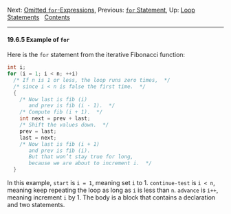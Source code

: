 Next: [Omitted `for`-Expressions](Omitted-for_002dExpressions.md),
Previous: [`for` Statement](for-Statement.md), Up: [Loop
Statements](Loop-Statements.md)  
[Contents](index.md#SEC_Contents "Table of contents")  

------------------------------------------------------------------------


#### 19.6.5 Example of `for` 

Here is the `for` statement from the iterative Fibonacci function:

``` C
int i;
for (i = 1; i < n; ++i)
  /* If n is 1 or less, the loop runs zero times,  */
  /* since i < n is false the first time.  */
  {
    /* Now last is fib (i)
       and prev is fib (i - 1).  */
    /* Compute fib (i + 1).  */
    int next = prev + last;
    /* Shift the values down.  */
    prev = last;
    last = next;
    /* Now last is fib (i + 1)
       and prev is fib (i).
       But that won’t stay true for long,
       because we are about to increment i.  */
  }
```

In this example, `start` is `i = 1`, meaning set `i` to 1.
`continue-test` is `i < n`, meaning keep repeating the loop
as long as `i` is less than `n`. `advance` is `i++`, meaning
increment `i` by 1. The body is a block that contains a declaration and
two statements.
